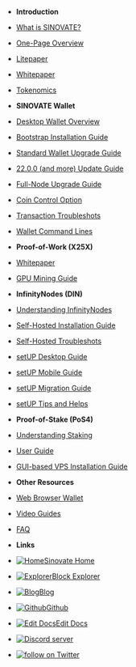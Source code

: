 - **Introduction**
- [What is SINOVATE?](/)
- [One-Page Overview](https://pbs.twimg.com/media/FQT9s1TUcAo5C8A?format=jpg&name=large)
- [Litepaper](https://sinovate.io/SINOVATE_litepaper.pdf)
- [Whitepaper](https://sinovate.io/sin-whitepaper)
- [Tokenomics](tokenomics)

- **SINOVATE Wallet**
- [Desktop Wallet Overview](desktopqtwallet) 
- [Bootstrap Installation Guide](bootstrap)
- [Standard Wallet Upgrade Guide](wallet_upgrade)
- [22.0.0 (and more) Update Guide](dump_and_importwallet)
- [Full-Node Upgrade Guide](node_update_guide)
- [Coin Control Option](Coincontrolenable)
- [Transaction Troubleshots](transactiontoohigh)
- [Wallet Command Lines](wallet_commands)

- **Proof-of-Work (X25X)**
- [Whitepaper](https://sinovate.io/x25x.pdf)
- [GPU Mining Guide](X25X-PoW-GPU-Mining)

- **InfinityNodes (DIN)**
- [Understanding InfinityNodes](understandinginfinitynodes)
- [Self-Hosted Installation Guide](din_manual_vps_configuration_setup)
- [Self-Hosted Troubleshots](din_vps_setup_troubleshoot)
- [setUP Desktop Guide](inwallet_1click_guide)
- [setUP Mobile Guide](mobile_wallet_infinitynode_setup)
- [setUP Migration Guide](din_setup_migration_guide)
- [setUP Tips and Helps](din_setup_tips_and_help)

- **Proof-of-Stake (PoS4)**
- [Understanding Staking](what_is_staking)
- [User Guide](explore_staking)
- [GUI-based VPS Installation Guide](vps_staking_with_gui)

- **Other Resources**
- [Web Browser Wallet](sin_webtool_guide)
- [Video Guides](video_guides)
- [FAQ](faq)

- **Links**
- [![Home ](https://icongr.am/feather/home.svg?size=16&color=808080)Sinovate Home](https://www.sinovate.io)
- [![Explorer ](https://icongr.am/clarity/block.svg?size=16&color=808080)Block Explorer](https://explorer.sinovate.io)
- [![Blog ](https://icongr.am/entypo/documents.svg?size=16&color=808080)Blog](https://sinovate.io/blog/)
- [![Github ](https://icongr.am/devicon/github-original.svg?size=16&color=808080)Github](https://github.com/SINOVATEblockchain/SIN-core)
- [![Edit Docs ](https://icongr.am/feather/edit.svg?size=16&color=808080)Edit Docs](https://github.com/SINOVATEblockchain/SIN-core/tree/master/docs)
- <a href="https://discord.gg/WnRExsx"><img src="https://discordapp.com/api/guilds/494460434691391509/embed.png" alt="Discord server" /></a> 
- <a href="https://twitter.com/intent/follow?screen_name=SinovateChain"><img src="https://img.shields.io/twitter/follow/SinovateChain.svg?style=social&logo=twitter" alt="follow on Twitter"></a>

